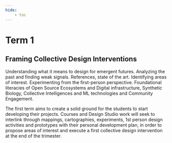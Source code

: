```yaml
---
hide:
    - toc
---
```


# Term 1

<h2>Framing Collective Design Interventions</h2>

Understanding what it means to design for emergent futures. Analyzing the past and finding weak signals. References, state of the art. Identifying areas of interest. Experimenting from the first-person perspective. Foundational literacies of Open Source Ecosystems and Digital infrastructure, Synthetic Biology, Collective Intelligences and ML technologies and Community Engagement.

The first term aims to create a solid ground for the students to start developing their projects. Courses and Design Studio work will seek to interlink through mappings, cartographies, experiments, 1st person design activities and prototypes with their personal development plan, in order to propose areas of interest and execute a first collective design intervention at the end of the trimester.